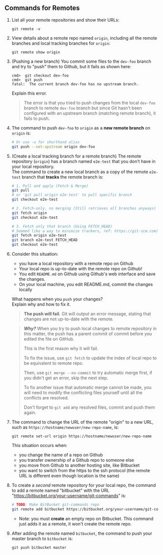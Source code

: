 ## Commands for Remotes

1. List all your remote repositories and show their URLs:
   ```
   git remote -v
   ```

2. View details about a remote repo named `origin`, including all the remote branches and local tracking branches for `origin`:
   ```
   git remote show origin
   ```


3. (Pushing a new branch) You commit some files to the `dev-foo` branch and try to "push" them to Github, but it fails as shown here:
   ```
   cmd>  git checkout dev-foo
   cmd>  git push
   fatal:  The current branch dev-foo has no upstream branch. 
   ```
   Explain this error.
   > The error is that you tried to push changes from the local `dev-foo` branch to remote `dev-foo` branch but since Git hasn't been configured with an upstream branch (matching remote branch), it fails to push.

4. The command to push `dev-foo` to `origin` as a **new remote branch** on `origin` is:
   ```sh
   # Or use -u for shorthand alias
   git push --set-upstream origin dev-foo
   ```

5. (Create a local tracking branch for a remote branch) The remote repository (`origin`) has a branch named `e2e-test` that you don't have in your local repository.   
   The command to create a new local branch as a copy of the remote `e2e-test` branch that **tracks** the remote branch is:
   ```sh
   # 1. Pull and apply (Fetch & Merge)
   git pull
   # or 'git pull origin e2e-test' to pull specific branch
   git checkout e2e-test

   # 2. Fetch-only, no merging (Still retrieves all branches anyways)
   git fetch origin
   git checkout e2e-test

   # 3. Fetch only that branch (Using FETCH_HEAD)
   # Seemed like a way to minimize trackers, ref: https://git-scm.com/docs/git-pull/#_examples
   git fetch origin e2e-test
   git branch e2e-test FETCH_HEAD
   git checkout e2e-test
   ```

6. Consider this situation:
   - you have a local repository with a remote repo on Github
   - Your local repo is up-to-date with the remote repo on Github!
   - You edit `README.md` on Github using Github's web interface and save the changes.
   - On your local machine, you edit README.md, commit the changes locally
   
   What happens when you `push` your changes?    
   Explain why and how to fix it.
   > **The push will fail.** Git will output an error message, stating that changes are not up-to-date with the remote.
   
   > ***Why?*** When you try to push local changes to remote repository in this matter, the push has a parent commit of commit before you edited the file on GitHub.
   >
   > This is the first reason why it will fail.
   >
   > To fix the issue, use `git fetch` to update the index of local repo to be equivalent to remote repo.
   >
   > Then, use `git merge --no-commit` to try automatic merge first, if you didn't get an error, skip the next step.
   >
   > To fix another issue that automatic merge cannot be made, you will need to modify the conflicting files yourself until all the conflicts are resolved.
   >
   > Don't forget to `git add` any resolved files, commit and push them again.

7. The command to change the URL of the remote "origin" to a new URL, such as `https://hostname/newuser/new-repo-name`, is:
   ```
   git remote set-url origin https://hostname/newuser/new-repo-name
   ```
   This situation occurs when:
   - you change the name of a repo on Github
   - you transfer ownership of a Github repo to someone else
   - you move from Github to another hosting site, like Bitbucket
   - you want to switch from the https to the ssh protocol (the remote URL is different even though location is the same)    

8. To create a *second* remote repository for your local repo, the command to add a remote named "bitbucket" with the URL "https://bitbucket.org/your-username/git-commands" is:
   ```sh
   # TODO: Make BitBucket git-commands repo
   git remote add bitbucket https://bitbucket.org/your-username/git-commands
   ```
   - Note: you must **create** an empty repo on Bitbucket. This command just adds it as a remote, it won't create the remote repo.

9. After adding the remote named `bitbucket`, the command to push your master branch to `bitbucket` is:
   ```
   git push bitbucket master
   ```

